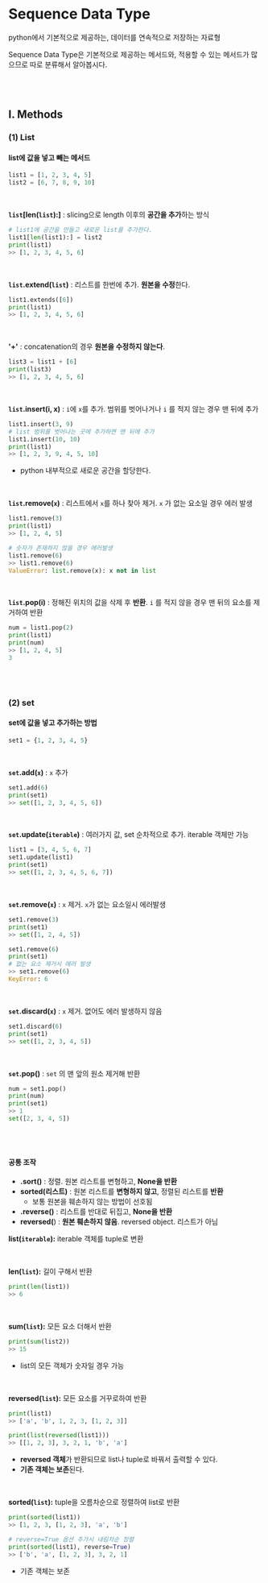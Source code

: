 # Sequence Data Type

python에서 기본적으로 제공하는, 데이터를 연속적으로 저장하는 자료형

Sequence Data Type은 기본적으로 제공하는 메서드와, 적용할 수 있는 메서드가 많으므로 따로 분류해서 알아봅시다.

<br>

<br>

## I. Methods

### (1) List

#### list에 값을 넣고 빼는 메서드

```python
list1 = [1, 2, 3, 4, 5]
list2 = [6, 7, 8, 9, 10]
```

<br>

**`list`[len(`list`):]** : slicing으로 length 이후의 **공간을 추가**하는 방식 

```python
# list1에 공간을 만들고 새로운 list를 추가한다.
list1[len(list1):] = list2
print(list1)
>> [1, 2, 3, 4, 5, 6]
```

<br>

**`list`.extend(`list`)** : 리스트를 한번에 추가. **원본을 수정**한다.

```python
list1.extends([6])
print(list1)
>> [1, 2, 3, 4, 5, 6]
```

<br>

**'+'** : concatenation의 경우 **원본을 수정하지 않는다**.

```python
list3 = list1 + [6]
print(list3)
>> [1, 2, 3, 4, 5, 6]
```

<br>

**`list`.insert(i, x)** : `i`에 `x`를 추가. 범위를 벗어나거나 `i` 를 적지 않는 경우 맨 뒤에 추가

```python
list1.insert(3, 9)
# list 범위를 벗어나는 곳에 추가하면 맨 뒤에 추가
list1.insert(10, 10)
print(list1)
>> [1, 2, 3, 9, 4, 5, 10]
```

- python 내부적으로 새로운 공간을 할당한다.

<br>

**`list`.remove(`x`)** : 리스트에서 `x`를 하나 찾아 제거. `x` 가 없는 요소일 경우 에러 발생

```python
list1.remove(3)
print(list1)
>> [1, 2, 4, 5]

# 숫자가 존재하지 않을 경우 에러발생
list1.remove(6)
>> list1.remove(6)
ValueError: list.remove(x): x not in list
```

<br>

**`list`.pop(i)** : 정해진 위치의 값을 삭제 후 **반환**. `i` 를 적지 않을 경우 맨 뒤의 요소를 제거하여 반환

```python
num = list1.pop(2)
print(list1)
print(num)
>> [1, 2, 4, 5]
3
```

<br>

<br>

### (2) set

#### set에 값을 넣고 추가하는 방법

```python
set1 = {1, 2, 3, 4, 5}
```

<br>

**`set`.add(`x`)** : `x` 추가

```python
set1.add(6)
print(set1)
>> set([1, 2, 3, 4, 5, 6])
```

<br>

**`set`.update(`iterable`)** : 여러가지 값, set 순차적으로 추가. iterable 객체만 가능

```python
list1 = [3, 4, 5, 6, 7]
set1.update(list1)
print(set1)
>> set([1, 2, 3, 4, 5, 6, 7])
```

<br>

**`set`.remove(`x`)** : `x` 제거. `x`가 없는 요소일시 에러발생

```python
set1.remove(3)
print(set1)
>> set([1, 2, 4, 5])

set1.remove(6)
print(set1)
# 없는 요소 제거시 에러 발생
>> set1.remove(6)
KeyError: 6
```

<br>

**`set`.discard(`x`)** : `x` 제거. 없어도 에러 발생하지 않음

```python
set1.discard(6)
print(set1)
>> set([1, 2, 3, 4, 5])
```

<br>

**`set`.pop()** : `set` 의 맨 앞의 원소 제거해 반환

```python
num = set1.pop()
print(num)
print(set1)
>> 1
set([2, 3, 4, 5])
```

<br>

<br>















#### 공통 조작

- **.sort()** : 정렬. 원본 리스트를 변형하고, **None을 반환**
- **sorted(리스트)** : 원본 리스트를 **변형하지 않고**, 정렬된 리스트를 **반환**
  - 보통 원본을 훼손하지 않는 방법이 선호됨
- **.reverse()** : 리스트를 반대로 뒤집고, **None을 반환**
- **reversed(**) : **원본 훼손하지 않음**. reversed object. 리스트가 아님



**list(`iterable`):** iterable 객체를 tuple로 변환

<br>

**len(`list`):** 길이 구해서 반환

```python
print(len(list1))
>> 6
```

<br>

**sum(`list`):** 모든 요소 더해서 반환

```python
print(sum(list2))
>> 15
```

- list의 모든 객체가 숫자일 경우 가능

<br>

**reversed(`list`):** 모든 요소를 거꾸로하여 반환

```python
print(list1)
>> ['a', 'b', 1, 2, 3, [1, 2, 3]]

print(list(reversed(list1)))
>> [[1, 2, 3], 3, 2, 1, 'b', 'a']
```

- **reversed 객체**가 반환되므로 list나 tuple로 바꿔서 출력할 수 있다. 
- **기존 객체는 보존**된다.

<br>

**sorted(`list`):** tuple을 오름차순으로 정렬하여 list로 반환

```python
print(sorted(list1))
>> [1, 2, 3, [1, 2, 3], 'a', 'b']

# reverse=True 옵션 추가시 내림차순 정렬
print(sorted(list1), reverse=True)
>> ['b', 'a', [1, 2, 3], 3, 2, 1]
```

- 기존 객체는 보존